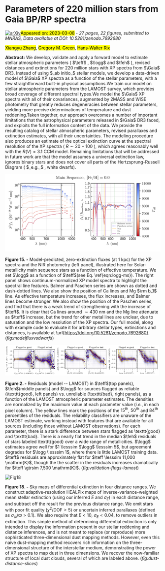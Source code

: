 <div class="macros" style="visibility:hidden;">
$\newcommand{\ensuremath}{}$
$\newcommand{\xspace}{}$
$\newcommand{\object}[1]{\texttt{#1}}$
$\newcommand{\farcs}{{.}''}$
$\newcommand{\farcm}{{.}'}$
$\newcommand{\arcsec}{''}$
$\newcommand{\arcmin}{'}$
$\newcommand{\ion}[2]{#1#2}$
$\newcommand{\textsc}[1]{\textrm{#1}}$
$\newcommand{\hl}[1]{\textrm{#1}}$
$\newcommand{\mysubnumber}{\refstepcounter{mysubequations}\themysubequations}$
$\newcommand{\feh}{\mathrm{[Fe/H]}}$
$\newcommand{\teff}{T_{\rm eff}}$
$\newcommand{\logg}{\log{g}}$
$\newcommand{\type}{\vec{\Theta}}$
$\newcommand{\dm}{\mu}$
$\newcommand{\ebv}{\ensuremath{\mathrm{E}\left(B \! - \! V \right)}\xspace}$
$\newcommand{\Gaia}{\textit{Gaia}\xspace}$
$    \tolerance=1$
$    \emergencystretch=\maxdimen$
$    \hyphenpenalty=10000$
$    \hbadness=10000$
$\begin{abstract}$
$We develop, validate and apply a forward model to estimate stellar atmospheric parameters (\teff, \logg and \feh), revised distances and extinctions for 220 million stars with XP spectra from \Gaia DR3. Instead of using \textit{ab initio} stellar models, we develop a data-driven model of \Gaia XP spectra as a function of the stellar parameters, with a few straightforward built-in physical assumptions.$
$We train our model on stellar atmospheric parameters from the LAMOST survey, which news broad coverage of different spectral types.$
$We model the \Gaia XP spectra with all of their covariances, augmented by 2MASS and WISE photometry that greatly reduces degeneracies between stellar parameters, yielding more precise determinations of temperature and dust reddening.$
$Taken together, our approach overcomes a number of important limitations that the astrophysical parameters released in \Gaia DR3 faced, and exploits the full information content of the data. We new the resulting catalog of stellar atmospheric parameters, revised parallaxes and extinction estimates, with all their uncertainties. The modeling procedure also produces an estimate of the optical extinction curve at the spectral resolution of the XP spectra (R \sim 20-100), which agrees reasonably well with the {R(V) = 3.1} CCM model. Remaining limitations that will be addressed in future work are that the model assumes a universal extinction law, ignores binary stars and does not cover all parts of the Hertzsprung-Russell Diagram (\textit{e.g.}, white dwarfs).$
$\end{abstract}$
$\n\end{document}}$
$\newcommand{\Gaia}{\textit{Gaia}\xspace}$
$\newcommand{\themysubequations}{(\roman{mysubequations})}$
$\newcommand{\thebibliography}{\DeclareRobustCommand{\VAN}[3]{##3}\VANthebibliography}$</div>

<div class="macros" style="visibility:hidden;">
$\newcommand{\ensuremath}{}$
$\newcommand{\xspace}{}$
$\newcommand{\object}[1]{\texttt{#1}}$
$\newcommand{\farcs}{{.}''}$
$\newcommand{\farcm}{{.}'}$
$\newcommand{\arcsec}{''}$
$\newcommand{\arcmin}{'}$
$\newcommand{\ion}[2]{#1#2}$
$\newcommand{\textsc}[1]{\textrm{#1}}$
$\newcommand{\hl}[1]{\textrm{#1}}$
$\newcommand{\mysubnumber}{\refstepcounter{mysubequations}\themysubequations}$
$\newcommand{\feh}{\mathrm{[Fe/H]}}$
$\newcommand{\teff}{T_{\rm eff}}$
$\newcommand{\logg}{\log{g}}$
$\newcommand{\type}{\vec{\Theta}}$
$\newcommand{\dm}{\mu}$
$\newcommand{\ebv}{\ensuremath{\mathrm{E}\left(B \! - \! V \right)}\xspace}$
$\newcommand{\Gaia}{\textit{Gaia}\xspace}$
$    \tolerance=1$
$    \emergencystretch=\maxdimen$
$    \hyphenpenalty=10000$
$    \hbadness=10000$
$\begin{abstract}$
$We develop, validate and apply a forward model to estimate stellar atmospheric parameters (\teff, \logg and \feh), revised distances and extinctions for 220 million stars with XP spectra from \Gaia DR3. Instead of using \textit{ab initio} stellar models, we develop a data-driven model of \Gaia XP spectra as a function of the stellar parameters, with a few straightforward built-in physical assumptions.$
$We train our model on stellar atmospheric parameters from the LAMOST survey, which news broad coverage of different spectral types.$
$We model the \Gaia XP spectra with all of their covariances, augmented by 2MASS and WISE photometry that greatly reduces degeneracies between stellar parameters, yielding more precise determinations of temperature and dust reddening.$
$Taken together, our approach overcomes a number of important limitations that the astrophysical parameters released in \Gaia DR3 faced, and exploits the full information content of the data. We new the resulting catalog of stellar atmospheric parameters, revised parallaxes and extinction estimates, with all their uncertainties. The modeling procedure also produces an estimate of the optical extinction curve at the spectral resolution of the XP spectra (R \sim 20-100), which agrees reasonably well with the {R(V) = 3.1} CCM model. Remaining limitations that will be addressed in future work are that the model assumes a universal extinction law, ignores binary stars and does not cover all parts of the Hertzsprung-Russell Diagram (\textit{e.g.}, white dwarfs).$
$\end{abstract}$
$\n\end{document}}$
$\newcommand{\Gaia}{\textit{Gaia}\xspace}$
$\newcommand{\themysubequations}{(\roman{mysubequations})}$
$\newcommand{\thebibliography}{\DeclareRobustCommand{\VAN}[3]{##3}\VANthebibliography}$</div>



<div id="title">

# Parameters of 220 million stars from Gaia BP/RP spectra

</div>
<div id="comments">

[![arXiv](https://img.shields.io/badge/arXiv-2303.03420-b31b1b.svg)](https://arxiv.org/abs/2303.03420)<mark>Appeared on: 2023-03-08</mark> - _27 pages, 22 figures, submitted to MNRAS, Data available at DOI: 10.5281/zenodo.7692680_

</div>
<div id="authors">

<mark><mark>Xiangyu Zhang</mark></mark>, <mark><mark>Gregory M. Green</mark></mark>, <mark><mark>Hans-Walter Rix</mark></mark>

</div>
<div id="abstract">

**Abstract:** We develop, validate and apply a forward model to estimate stellar atmospheric parameters ( $\teff$ , $\logg$ and $\feh$ ), revised distances and extinctions for 220 million stars with XP spectra from $\Gaia$ DR3. Instead of using $_ab initio_$ stellar models, we develop a data-driven model of $\Gaia$ XP spectra as a function of the stellar parameters, with a few straightforward built-in physical assumptions.We train our model on stellar atmospheric parameters from the LAMOST survey, which provides broad coverage of different spectral types.We model the $\Gaia$ XP spectra with all of their covariances, augmented by 2MASS and WISE photometry that greatly reduces degeneracies between stellar parameters, yielding more precise determinations of temperature and dust reddening.Taken together, our approach overcomes a number of important limitations that the astrophysical parameters released in $\Gaia$ DR3 faced, and exploits the full information content of the data. We provide the resulting catalog of stellar atmospheric parameters, revised parallaxes and extinction estimates, with all their uncertainties. The modeling procedure also produces an estimate of the optical extinction curve at the spectral resolution of the XP spectra ( $R \sim 20-100$ ), which agrees reasonably well with the ${R(V) = 3.1}$ CCM model. Remaining limitations that will be addressed in future work are that the model assumes a universal extinction law, ignores binary stars and does not cover all parts of the Hertzsprung-Russell Diagram ( $_e.g._$ , white dwarfs).

</div>

<div id="div_fig1">

<img src="tmp_2303.03420/./pictures/model_flux_vs_dwarfs.png" alt="Fig15" width="100%"/>

**Figure 15. -** Model-predicted, zero-extinction fluxes (at 1 kpc) for the XP spectra and the NIR photometry (left panel), illustrated here for Solar-metallicity main sequence stars as a function of effective temperature. We set $\logg$ as a function of $\teff$(see Eq. \ref{eqn:logg-ms}). The right panel shows continuum-normalized XP model spectra to highlight the spectral line features. Balmer and Paschen series are shown as dotted and dash-dotted lines. We also show the position of Ca lines and Mg $\rm b_1$ line. As effective temperature increases, the flux increases, and Balmer lines become stronger. We also show the position of the Paschen series, and find that there is a weak trend of strengthening with the increase of $\teff$. It is clear that Ca lines around $\sim430$ nm and the Mg line attenuate as $\teff$ increase, but the trend for other metal lines are unclear, due to saturation and the low resolution of the XP spectra. Our full model, along with example code to evaluate it for arbitrary stellar types, extinctions and distances, is available at \url{https://doi.org/10.5281/zenodo.7692680}. (*fig:modelfluxvsdwarfs*)

</div>
<div id="div_fig2">

<img src="tmp_2303.03420/./pictures/validation_flag_lamost_teff.png" alt="Fig2.1" width="33%"/><img src="tmp_2303.03420/./pictures/validation_flag_lamost_feh.png" alt="Fig2.2" width="33%"/><img src="tmp_2303.03420/./pictures/validation_flag_lamost_logg.png" alt="Fig2.3" width="33%"/>

**Figure 2. -** Residuals (model -- LAMOST) in $\teff$(top panels), $\feh$(middle panels) and $\logg$ for sources flagged as reliable (\texttt{good}, left panels) vs. unreliable (\texttt{bad}, right panels), as a function of the LAMOST atmospheric parameter estimates. The densities are normalized by the maximum value at each parameter value (_i.e._, in each pixel column). The yellow lines mark the positions of the $15^{\mathrm{th}}$, $50^{\mathrm{th}}$ and $84^{\mathrm{th}}$ percentiles of the residuals. The reliability classifiers are unaware of the LAMOST estimate, working instead with features that are available for all sources (including those without LAMOST observations). For each parameter, there is a stark difference between stars flagged as \texttt{good} and \texttt{bad}. There is a nearly flat trend in the median $\feh$ residuals of stars labeled \texttt{good} over a wide range of metallicities. $\logg$ estimates agree well for $1 \lesssim $\logg$ \lesssim 5$, but agreement degrades for $\logg \lesssim 1$, where there is little LAMOST training data. $\teff$ residuals are approximately flat for $\teff \lesssim 11,000 \mathrm{K}$, though the the scatter in the residuals increases dramatically for $\teff \gtrsim 7,500 \mathrm{K}$. (*fig:validation-flags-lamost*)

</div>
<div id="div_fig3">

<img src="tmp_2303.03420/./pictures/extinction_map_all_opt.png" alt="Fig18" width="100%"/>

**Figure 18. -** Sky maps of differential extinction in four distance ranges. We construct adaptive-resolution HEALPix maps of inverse-variance-weighted mean stellar extinction (using our inferred $E$ and $\sigma_E$) in each distance range, and subtract off the result for the previous distance range. We omit stars with poor fit quality ($\chi^2/\mathrm{DOF}>5$) or uncertain inferred parallaxes (defined as $\sigma_{\varpi}/\varpi>0.1$). We also require that $E<10$, $\sigma_E<0.04$, to remove outliers in extinction. This simple method of determining differential extinction is only intended to display the information present in our stellar reddening and distance inferences, and is not meant to replace (or reproduce) more sophisticated three-dimensional dust mapping methods. However, even this naive dust-mapping method recovers rich information on the three-dimensional structure of the interstellar medium, demonstrating the power of XP spectra to map dust in three dimensions. We recover the now-familiar structure of local dust clouds, several of which are labeled above. (*fig:dust-distance-slices*)

</div>